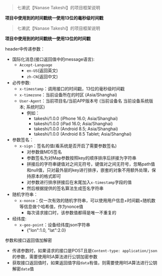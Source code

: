 > 七濑武【Nanase Takeshi】的项目框架说明

**项目中使用到的时间戳统一使用13位的毫秒级时间戳**

> 七濑武【Nanase Takeshi】的项目框架说明

**项目中使用到的时间戳统一使用13位的时间戳**

header中传递参数：

- 国际化消息(接口返回值中的message语言):
    - `Accept-Language`
        - `en-US`(返回英文)
        - `zh-CN`(返回中文)
- 必传参数:
    - `x-timestamp`：调用接口的时间戳，13位的毫秒级时间戳
    - `x-timezone`：当前设备所在的时区 (Asia/Shanghai)
    - `User-Agent`：当前项目名/当前APP版本号 (当前设备名 当前设备系统版本; 系统时区)
        - 例如：
            - takeshi/1.0.0 (iPhone 16.0; Asia/Shanghai)
            - takeshi/1.0.0 (iPad 16.0; Asia/Shanghai)
            - takeshi/1.0.0 (Android 8.5; Asia/Shanghai)
            - takeshi/1.0.0 (Android 8.5 Tablet; Asia/Shanghai)
- 参数签名：
    - `x-sign`：签名的值(看系统是否开启了需要参数签名)
        - 对参数做MD5签名
        - 参数签名为对Map参数按照key的顺序排序后拼接为字符串
        - 拼接后的字符串键值对之间无符号，键值对之间无符号，忽略path值和null值，只对最外层的key进行排序，嵌套的对象不用额外处理，保持原本的格式即可
        - 对参数进行排序拼接后在末尾加入`x-timestamp`字段的值
        - 然后根据提供的签名算法生成签名字符串
- 随机字符串：
    - `x-nonce`：仅一次有效的随机字符串，可以使用用户信息+时间戳+随机数等信息做个哈希值，作为nonce值
        - 每次请求接口时，该参数值都得是唯一不重复的
- 经纬度:
    - `x-geo-point`：设备经纬度json字符串
        - {"lon":1.0, "lat":2.0}

参数和接口返回值加解密

- 传递参数时，如果请求的接口是POST且是`Content-type: application/json`的参数，需要使用RSA算法进行公钥加密参数
- 获取接口返回值时，如果返回值字段`data`有值，则需要使用RSA算法进行公钥解密`data`值